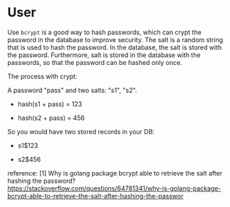 # User 

Use `bcrypt` is a good way to hash passwords, which can crypt the password in the database to improve security. The salt is a random string that is used to hash the password. In the database, the salt is stored with the password. Furthermore, salt is stored in the database with the passwords, so that the password can be hashed only once. 

The process with crypt:

A password "pass" and two salts: "s1", "s2".

- hash(s1 + pass) = 123

- hash(s2 + pass) = 456

So you would have two stored records in your DB:

- s1$123

- s2$456

reference: 
[1] Why is golang package bcrypt able to retrieve the salt after hashing the password?
https://stackoverflow.com/questions/64781341/why-is-golang-package-bcrypt-able-to-retrieve-the-salt-after-hashing-the-passwor